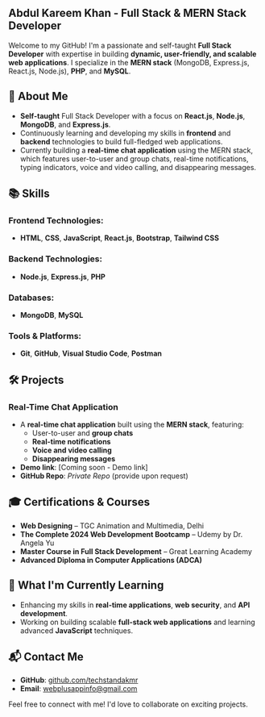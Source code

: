 ## Abdul Kareem Khan - Full Stack & MERN Stack Developer

Welcome to my GitHub! I'm a passionate and self-taught **Full Stack Developer** with expertise in building **dynamic, user-friendly, and scalable web applications**. I specialize in the **MERN stack** (MongoDB, Express.js, React.js, Node.js), **PHP**, and **MySQL**.

## 🚀 About Me

- **Self-taught** Full Stack Developer with a focus on **React.js**, **Node.js**, **MongoDB**, and **Express.js**.
- Continuously learning and developing my skills in **frontend** and **backend** technologies to build full-fledged web applications.
- Currently building a **real-time chat application** using the MERN stack, which features user-to-user and group chats, real-time notifications, typing indicators, voice and video calling, and disappearing messages.

## 📚 Skills

### Frontend Technologies:
- **HTML**, **CSS**, **JavaScript**, **React.js**, **Bootstrap**, **Tailwind CSS**

### Backend Technologies:
- **Node.js**, **Express.js**, **PHP**

### Databases:
- **MongoDB**, **MySQL**

### Tools & Platforms:
- **Git**, **GitHub**, **Visual Studio Code**, **Postman**

## 🛠️ Projects

### Real-Time Chat Application
- A **real-time chat application** built using the **MERN stack**, featuring:
  - User-to-user and **group chats**
  - **Real-time notifications**
  - **Voice and video calling**
  - **Disappearing messages**
- **Demo link**: [Coming soon - Demo link]
- **GitHub Repo**: *Private Repo* (provide upon request)

## 🎓 Certifications & Courses
- **Web Designing** – TGC Animation and Multimedia, Delhi  
- **The Complete 2024 Web Development Bootcamp** – Udemy by Dr. Angela Yu  
- **Master Course in Full Stack Development** – Great Learning Academy  
- **Advanced Diploma in Computer Applications (ADCA)**

## 🌱 What I'm Currently Learning
- Enhancing my skills in **real-time applications**, **web security**, and **API development**.
- Working on building scalable **full-stack web applications** and learning advanced **JavaScript** techniques.

## 📬 Contact Me
- **GitHub**: [github.com/techstandakmr](https://github.com/techstandakmr)  
- **Email**: [webplusappinfo@gmail.com](mailto:webplusappinfo@gmail.com)  

Feel free to connect with me! I'd love to collaborate on exciting projects.
